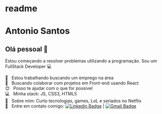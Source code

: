 # readme
        

# Antonio Santos

## Olá pessoal 👋
Estou começando a resolver problemas utilizando a programação.
Sou um FullStack Developer :computer:

 :rocket:  &nbsp; Estou trabalhando buscando um emprego na área 
 <br/> :purple_heart: &nbsp; Buscando colaborar com projetos em Front-end usando React
 <br/> :blush: &nbsp; Posso te ajudar com o que for possivel
 <br/> :computer: &nbsp; Minha stack: JS, CSS3, HTML5
 <br/> 💬  &nbsp; Sobre mim: Curto tecnologias, games, LoL e seriados no Netflix
 <br/> :email: &nbsp; Entre em contato comigo: [![Linkedin Badge](https://img.shields.io/badge/-ThiagoMarinho-blue?style=flat-square&logo=Linkedin&logoColor=white&link=https://www.linkedin.com/in/antonio-carlos-oliveira-santos-26500636/)](https://www.linkedin.com/in/antonio-carlos-oliveira-santos-26500636/) 
| 
[![Gmail Badge](https://img.shields.io/badge/-tonny_oliveira10@hotmail.com-c14438?style=flat-square&logo=Gmail&logoColor=white&link=mailto:tonny_oliveira10@hotmail.com)](mailto:tonny_oliveira10@hotmail.com)

